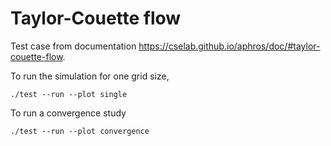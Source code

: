 # Taylor-Couette flow

Test case from documentation <https://cselab.github.io/aphros/doc/#taylor-couette-flow>.

To run the simulation for one grid size,
```
./test --run --plot single
```

To run a convergence study
```
./test --run --plot convergence
```
